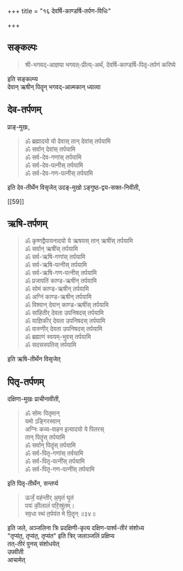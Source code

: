+++
title = "१६ देवर्षि-काण्डर्षि-तर्पण-विधिः"

+++
## सङ्कल्पः
> श्री-भगवद्-आज्ञया भगवत्-प्रीत्य्-अर्थं, देवर्षि-काण्डर्षि-पितृ-तर्पणं करिष्ये

इति सङ्कल्प्य  
देवान् ऋषीन् पितॄन् भगवद्-आत्मकान् ध्यात्वा  

## देव-तर्पणम्
प्राङ्-मुखः, 

> ॐ ब्रह्मादयो यो देवास् तान् देवांस् तर्पयामि  
ॐ सर्वान् देवांस् तर्पयामि  
ॐ सर्व-देव-गणांस् तर्पयामि  
ॐ सर्व-देव-पत्नीस् तर्पयामि  
ॐ सर्व-देव-गण-पत्नीस् तर्पयामि

इति देव-तीर्थेन विसृजेत् उदङ्-मुखो ऽङ्गुष्ठ-द्वय-सक्त-निवीती, 

[[59]] 

## ऋषि-तर्पणम्
> ॐ कृष्णद्वैपायनादयो ये ऋषयस् तान् ऋषींस् तर्पयामि  
ॐ सर्वान् ऋषींस् तर्पयामि  
ॐ सर्व-ऋषि-गणांस् तर्पयामि  
ॐ सर्व-ऋषि-पत्नीस् तर्पयामि  
ॐ सर्व-ऋषि-गण-पत्नीस् तर्पयामि  
ॐ प्रजापतिं काण्ड-ऋषीन् तर्पयामि  
ॐ सोमं काण्ड-ऋषीन् तर्पयामि  
ॐ अग्निं काण्ड-ऋषीन् तर्पयामि  
ॐ विश्वान् देवान् काण्ड-ऋषींस् तर्पयामि  
ॐ सांहितीर् देवता उपनिषदस् तर्पयामि  
ॐ याज्ञिकीर् देवता उपनिषदस् तर्पयामि  
ॐ वारुणीर् देवता उपनिषदस् तर्पयामि  
ॐ ब्रह्माणं स्वयम्-भुवस् तर्पयामि  
ॐ सदसस्पतिस् तर्पयामि

इति ऋषि-तीर्थेन विसृजेत्  

## पितृ-तर्पणम्
दक्षिणा-मुखः प्राचीनावीती, 

> ॐ सोमः पितृमान्  
> यमो ऽङ्गिरस्वान्  
> अग्निः कव्य-वाहन इत्यादयो ये पितरस्  
> तान् पितॄंस् तर्पयामि  
ॐ सर्वान् पितॄंस् तर्पयामि  
ॐ सर्व-पितृ-गणांस् तर्वयामि  
ॐ सर्व-पितृ-पत्नींस् तर्पयामि  
ॐ सर्व-पितृ-गण-पत्नींस् तर्पयामि

इति पितृ-तीर्थेन, सन्तर्प्य  

<div class="js_include" url="/vedAH_yajuH/vAjasaneyam/mAdhyandinam/saMhitA/vishvAsa-prastutiH/02/34_UrjaM_vahantIramRtam.md" unfilled newLevelForH1="5" includeTitle="false"> 

> ऊर्जं॒ वह॑न्तीर् अ॒मृतं॑ घृ॒तं  
पयः॑ की॒लालं॑ परि॒स्रु॑तम्।  
स्व॒धा स्थ॑ त॒र्पय॑त मे पि॒तॄन् ॥३४॥
</div>  

इति जले, अञ्जलिना त्रिः प्रदक्षिणी-कृत्य दक्षिण-पार्श्व-तीरं संशोध्य  
"तृप्य॑त॒, तृप्य॑त॒, तृप्य॑त" इति त्रिर् जलाञ्जलिं प्रक्षिप्य  
तत्-तीरं पुनस् संशोधयेत्  
उपवीती  
आचामेत्  


